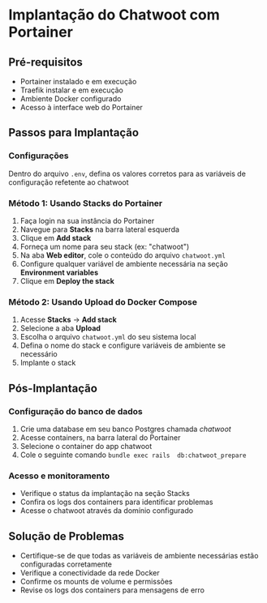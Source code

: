 # Implantação do Chatwoot com Portainer

## Pré-requisitos

- Portainer instalado e em execução
- Traefik instalar e em execução
- Ambiente Docker configurado
- Acesso à interface web do Portainer

## Passos para Implantação

### Configurações

Dentro do arquivo `.env`, defina os valores corretos para as variáveis de configuração refetente ao chatwoot

### Método 1: Usando Stacks do Portainer

1. Faça login na sua instância do Portainer
2. Navegue para **Stacks** na barra lateral esquerda
3. Clique em **Add stack**
4. Forneça um nome para seu stack (ex: "chatwoot")
5. Na aba **Web editor**, cole o conteúdo do arquivo `chatwoot.yml`
6. Configure qualquer variável de ambiente necessária na seção **Environment variables**
7. Clique em **Deploy the stack**

### Método 2: Usando Upload do Docker Compose

1. Acesse **Stacks** → **Add stack**
2. Selecione a aba **Upload**
3. Escolha o arquivo `chatwoot.yml` do seu sistema local
4. Defina o nome do stack e configure variáveis de ambiente se necessário
5. Implante o stack

## Pós-Implantação

### Configuração do banco de dados

1. Crie uma database em seu banco Postgres chamada *chatwoot*
2. Acesse containers, na barra lateral do Portainer
3. Selecione o container do app chatwoot
4. Cole o seguinte comando `bundle exec rails  db:chatwoot_prepare`

### Acesso e monitoramento

- Verifique o status da implantação na seção Stacks
- Confira os logs dos containers para identificar problemas
- Acesse o chatwoot através da domínio configurado

## Solução de Problemas

- Certifique-se de que todas as variáveis de ambiente necessárias estão configuradas corretamente
- Verifique a conectividade da rede Docker
- Confirme os mounts de volume e permissões
- Revise os logs dos containers para mensagens de erro
